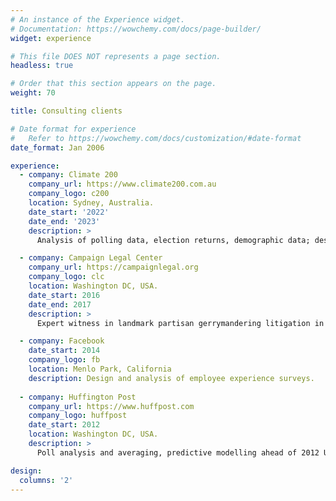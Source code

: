 ```yaml
---
# An instance of the Experience widget.
# Documentation: https://wowchemy.com/docs/page-builder/
widget: experience

# This file DOES NOT represents a page section.
headless: true

# Order that this section appears on the page.
weight: 70

title: Consulting clients 

# Date format for experience
#   Refer to https://wowchemy.com/docs/customization/#date-format
date_format: Jan 2006

experience:
  - company: Climate 200
    company_url: https://www.climate200.com.au
    company_logo: c200
    location: Sydney, Australia.
    date_start: '2022'
    date_end: '2023'
    description: >
      Analysis of polling data, election returns, demographic data; designing and creating donor and contact database.   Assisting a team that helped elect six "teal" independent candidates to the Australian House of Representatives in Australia's May 2022 House of Representatives elections.

  - company: Campaign Legal Center
    company_url: https://campaignlegal.org
    company_logo: clc
    location: Washington DC, USA.
    date_start: 2016
    date_end: 2017
    description: >
      Expert witness in landmark partisan gerrymandering litigation in the United States; [Gill v Whitford](https://www.brennancenter.org/our-work/court-cases/gill-v-whitford) (Wisconsin state legislative redistricting) and [Common Cause v Rucho](https://www.brennancenter.org/our-work/court-cases/rucho-v-league-women-voters-north-carolina) (North Carolina Congressional redistricting).   Helped produce the first affirmative trial verdicts for plaintiffs alleging partisan gerrymandering; cases subsequently appealed to the Supreme Court of the United States.

  - company: Facebook
    date_start: 2014
    company_logo: fb
    location: Menlo Park, California
    description: Design and analysis of employee experience surveys.
    
  - company: Huffington Post
    company_url: https://www.huffpost.com
    company_logo: huffpost
    date_start: 2012
    location: Washington DC, USA.
    description: >
      Poll analysis and averaging, predictive modelling ahead of 2012 US presidential election.  Successfully predicted winner of presidential election in all 50 states.

design:
  columns: '2'
---      
```

